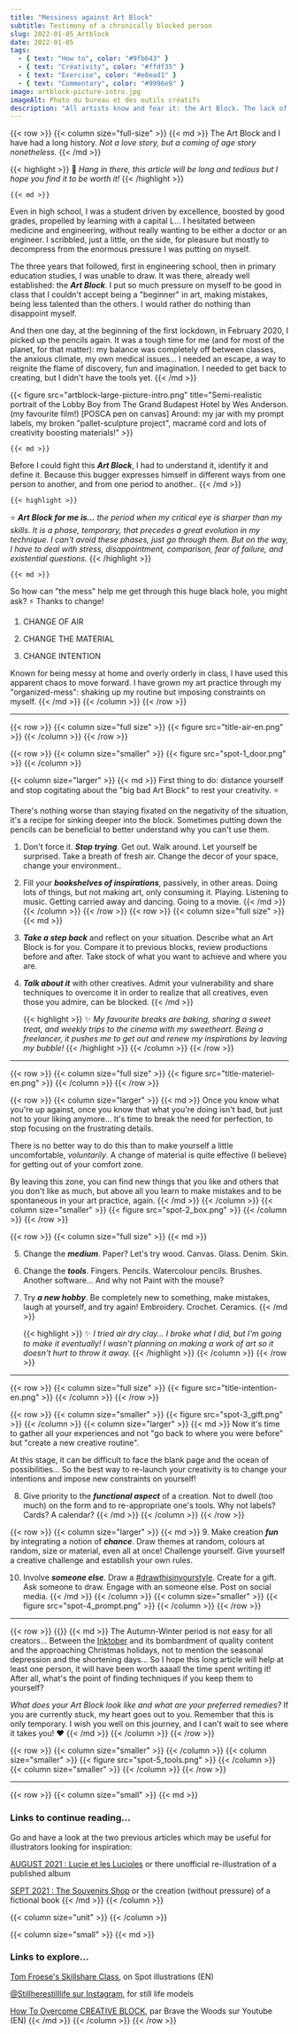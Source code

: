 ```yaml
---
title: "Messiness against Art Block"
subtitle: Testimony of a chronically blocked person
slug: 2022-01-05_Artblock
date: 2022-01-05
tags:
  - { text: "How to", color: "#9fb643" }
  - { text: "Créativity", color: "#ffdf35" }
  - { text: "Exercise", color: "#e8ead1" }
  - { text: "Commentary", color: "#9996e9" }
image: artblock-picture-intro.jpg
imageAlt: Photo du bureau et des outils créatifs
description: "All artists know and fear it: the Art Block. The lack of inspiration. Dissatisfaction. Stress and anxiety. And so do I! That's why I'm sharing 10 of my tips for getting through this (terrible) stage."
---
```


{{< row >}}
  {{< column size="full-size" >}}
    {{< md >}}
The Art Block and I have had a long history. *Not a love story, but a coming of age story nonetheless.*
    {{< /md >}}

 {{< highlight >}}
 📝 *Hang in there, this article will be long and tedious but I hope you find it to be worth it!*
 {{< /highlight >}}

    {{< md >}}
Even in high school, I was a student driven by excellence, boosted by good grades, propelled by learning with a capital L... I hesitated between medicine and engineering, without really wanting to be either a doctor or an engineer. I scribbled, just a little, on the side, for pleasure but mostly to decompress from the enormous pressure I was putting on myself.

The three years that followed, first in engineering school, then in primary education studies, I was unable to draw. It was there, already well established: the ***Art Block***. I put so much pressure on myself to be good in class that I couldn't accept being a "beginner" in art, making mistakes, being less talented than the others. I would rather do nothing than disappoint myself.

And then one day, at the beginning of the first lockdown, in February 2020, I picked up the pencils again. It was a tough time for me (and for most of the planet, for that matter): my balance was completely off between classes, the anxious climate, my own medical issues... I needed an escape, a way to reignite the flame of discovery, fun and imagination. I needed to get back to creating, but I didn't have the tools yet.
    {{< /md >}}

{{< figure src="artblock-large-picture-intro.png" title="Semi-realistic portrait of the Lobby Boy from The Grand Budapest Hotel by Wes Anderson. (my favourite film!) [POSCA pen on canvas] Around: my jar with my prompt labels, my broken \"pallet-sculpture project\", macramé cord and lots of creativity boosting materials!" >}}

    {{< md >}}
Before I could fight this ***Art Block***, I had to understand it, identify it and define it. Because this bugger expresses himself in different ways from one person to another, and from one period to another..
    {{< /md >}}

    {{< highlight >}}
⭐ ***Art Block for me is...*** *the period when my critical eye is sharper than my skills. It is a phase, temporary, that precedes a great evolution in my technique. I can't avoid these phases, just go through them. But on the way, I have to deal with stress, disappointment, comparison, fear of failure, and existential questions.*
    {{< /highlight >}}

    {{< md >}}
So how can "the mess" help me get through this huge black hole, you might ask? ⚡ Thanks to change!

1. CHANGE OF AIR

2. CHANGE THE MATERIAL

3. CHANGE INTENTION

Known for being messy at home and overly orderly in class, I have used this apparent chaos to move forward. I have grown my art practice through my "organized-mess": shaking up my routine but imposing constraints on myself.
    {{< /md >}}
  {{< /column >}}
{{< /row >}}
___
{{< row >}}
  {{< column size="full size" >}}
    {{< figure src="title-air-en.png" >}}
  {{< /column >}}
{{< /row >}}

{{< row >}}
  {{< column size="smaller" >}}
    {{< figure src="spot-1_door.png" >}}
  {{< /column >}}

  {{< column size="larger" >}}
    {{< md >}}
First thing to do: distance yourself and stop cogitating about the "big bad Art Block" to rest your creativity. ⭐

There's nothing worse than staying fixated on the negativity of the situation, it's a recipe for sinking deeper into the block. Sometimes putting down the pencils can be beneficial to better understand why you can't use them.

1. Don't force it. ***Stop trying***. Get out. Walk around. Let yourself be surprised. Take a breath of fresh air. Change the decor of your space, change your environment..

2. Fill your ***bookshelves of inspirations***, passively, in other areas. Doing lots of things, but not making art, only consuming it. Playing. Listening to music. Getting carried away and dancing. Going to a movie.
    {{< /md >}}
  {{< /column >}}
{{< /row >}}
{{< row >}}
  {{< column size="full size" >}}
    {{< md >}}
3. ***Take a step back*** and reflect on your situation. Describe what an Art Block is for you. Compare it to previous blocks, review productions before and after. Take stock of what you want to achieve and where you are.

4. ***Talk about it*** with other creatives. Admit your vulnerability and share techniques to overcome it in order to realize that all creatives, even those you admire, can be blocked.
    {{< /md >}}

    {{< highlight >}}
✨ *My favourite breaks are baking, sharing a sweet treat, and weekly trips to the cinema with my sweetheart. Being a freelancer, it pushes me to get out and renew my inspirations by leaving my bubble!*
    {{< /highlight >}}
  {{< /column >}}
{{< /row >}}
 ___
{{< row >}}
   {{< column size="full size" >}}
     {{< figure src="title-materiel-en.png" >}}
   {{< /column >}}
 {{< /row >}}

{{< row >}}
   {{< column size="larger" >}}
     {{< md >}}
Once you know what you're up against, once you know that what you're doing isn't bad, but just not to your liking anymore... It's time to break the need for perfection, to stop focusing on the frustrating details.

There is no better way to do this than to make yourself a little uncomfortable, *voluntarily*. A change of material is quite effective (I believe) for getting out of your comfort zone.

By leaving this zone, you can find new things that you like and others that you don't like as much, but above all you learn to make mistakes and to be spontaneous in your art practice, again.
     {{< /md >}}
   {{< /column >}}
   {{< column size="smaller" >}}
     {{< figure src="spot-2_box.png" >}}
   {{< /column >}}
{{< /row >}}

{{< row >}}
   {{< column size="full size" >}}
     {{< md >}}

5. Change the ***medium***. Paper? Let's try wood. Canvas. Glass. Denim. Skin.

6. Change the ***tools***. Fingers. Pencils. Watercolour pencils. Brushes. Another software... And why not Paint with the mouse?

7. Try ***a new hobby***. Be completely new to something, make mistakes, laugh at yourself, and try again! Embroidery. Crochet. Ceramics.
     {{< /md >}}

     {{< highlight >}}
 ✨ *I tried air dry clay... I broke what I did, but I'm going to make it eventually! I wasn't planning on making a work of art so it doesn't hurt to throw it away.*
     {{< /highlight >}}
   {{< /column >}}
{{< /row >}}
  ___
{{< row >}}
    {{< column size="full size" >}}
      {{< figure src="title-intention-en.png" >}}
    {{< /column >}}
{{< /row >}}

{{< row >}}
  {{< column size="smaller" >}}
    {{< figure src="spot-3_gift.png" >}}
  {{< /column >}}
    {{< column size="larger" >}}
      {{< md >}}
Now it's time to gather all your experiences and not "go back to where you were before" but "create a new creative routine".

At this stage, it can be difficult to face the blank page and the ocean of possibilities... So the best way to re-launch your creativity is to change your intentions and impose new constraints on yourself!

8. Give priority to the ***functional aspect*** of a creation. Not to dwell (too much) on the form and to re-appropriate one's tools. Why not labels? Cards? A calendar?
      {{< /md >}}
  {{< /column >}}
{{< /row >}}

{{< row >}}
    {{< column size="larger" >}}
      {{< md >}}
9. Make creation ***fun*** by integrating a notion of ***chance***. Draw themes at random, colours at random, size or material, even all at once! Challenge yourself. Give yourself a creative challenge and establish your own rules.

10. Involve ***someone else***. Draw a [#drawthisinyourstyle](https://www.instagram.com/explore/tags/drawthisinyourstyle/). Create for a gift. Ask someone to draw. Engage with an someone else. Post on social media.
      {{< /md >}}
    {{< /column >}}
    {{< column size="smaller" >}}
      {{< figure src="spot-4_prompt.png" >}}
    {{< /column >}}
{{< /row >}}
___
{{< row >}}
  {{<column size="full size">}}
    {{< md >}}
The Autumn-Winter period is not easy for all creators... Between the [Inktober](https://inktober.com/) and its bombardment of quality content and the approaching Christmas holidays, not to mention the seasonal depression and the shortening days... So I hope this long article will help at least one person, it will have been worth aaaall the time spent writing it! After all, what's the point of finding techniques if you keep them to yourself?

*What does your Art Block look like and what are your preferred remedies?* If you are currently stuck, my heart goes out to you. Remember that this is only temporary. I wish you well on this journey, and I can't wait to see where it takes you! ❤️
    {{< /md >}}
  {{< /column >}}
{{< /row >}}

{{< row >}}
  {{< column size="smaller" >}}
  {{< /column >}}
  {{< column size="smaller" >}}
      {{< figure src="spot-5_tools.png" >}}
  {{< /column >}}
  {{< column size="smaller" >}}
  {{< /column >}}
{{< /row >}}
   ___
{{< row >}}
  {{< column size="small" >}}
    {{< md >}}
### Links to continue reading...

Go and have a look at the two previous articles which may be useful for illustrators looking for inspiration:

[AUGUST 2021 : Lucie et les Lucioles](https://ateliertraviole.fr/blog/2021-12-20_lucie/) or there unofficial re-illustration of a published album

[SEPT 2021 : The Souvenirs Shop](https://ateliertraviole.fr/blog/2021-12-25_souvenirs/) or the creation (without pressure) of a fictional book
    {{< /md >}}
  {{< /column >}}

  {{< column size="unit" >}}
  {{< /column >}}

  {{< column size="small" >}}
    {{< md >}}
### Links to explore...

[Tom Froese's Skillshare Class](https://www.instagram.com/atelier.traviole/ "Sweet Spots: Expressing Big Ideas in Small Editorial Illustrations"), on Spot illustrations (EN)

[@Stillherestilllife sur Instagram](https://www.instagram.com/stillherestilllife/ "STILL HERE & still drawing"), for still life models

[How To Overcome CREATIVE BLOCK](https://www.youtube.com/watch?v=aHALl7X7IVA "15 Artists 1 Question"), par Brave the Woods sur Youtube (EN)
    {{< /md >}}
  {{< /column >}}
{{< /row >}}
